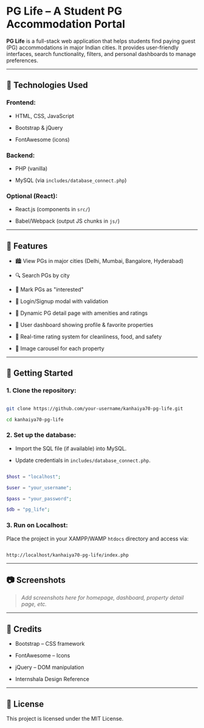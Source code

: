 
# PG Life – A Student PG Accommodation Portal

  

**PG Life** is a full-stack web application that helps students find paying guest (PG) accommodations in major Indian cities. It provides user-friendly interfaces, search functionality, filters, and personal dashboards to manage preferences.

  

---



## 🧰 Technologies Used

  

### Frontend:

- HTML, CSS, JavaScript

- Bootstrap & jQuery

- FontAwesome (icons)

  

### Backend:

- PHP (vanilla)

- MySQL (via `includes/database_connect.php`)

  

### Optional (React):

- React.js (components in `src/`)

- Babel/Webpack (output JS chunks in `js/`)

  

---

  

## 🔐 Features

  

- 🏙️ View PGs in major cities (Delhi, Mumbai, Bangalore, Hyderabad)

- 🔍 Search PGs by city

- 💖 Mark PGs as "interested"

- 👤 Login/Signup modal with validation

- 📄 Dynamic PG detail page with amenities and ratings

- 📌 User dashboard showing profile & favorite properties

- 🌟 Real-time rating system for cleanliness, food, and safety

- 📸 Image carousel for each property

  

---

  

## 🚀 Getting Started

  

### 1. Clone the repository:

```bash

git clone https://github.com/your-username/kanhaiya70-pg-life.git

cd kanhaiya70-pg-life

````

  

### 2. Set up the database:

  

* Import the SQL file (if available) into MySQL.

* Update credentials in `includes/database_connect.php`.

  

```php

$host = "localhost";

$user = "your_username";

$pass = "your_password";

$db = "pg_life";

```

  

### 3. Run on Localhost:

  

Place the project in your XAMPP/WAMP `htdocs` directory and access via:

  

```

http://localhost/kanhaiya70-pg-life/index.php

```

  

---

  

## 📷 Screenshots

  

>  *Add screenshots here for homepage, dashboard, property detail page, etc.*

  

---

  

## 🙌 Credits

  

* Bootstrap – CSS framework

* FontAwesome – Icons

* jQuery – DOM manipulation

* Internshala Design Reference

  

---

  

## 📃 License

  

This project is licensed under the MIT License.
